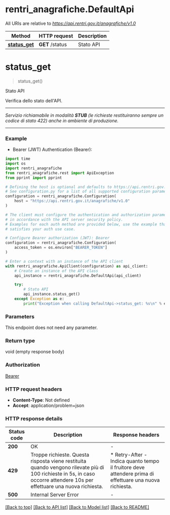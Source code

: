 # rentri_anagrafiche.DefaultApi

All URIs are relative to *https://api.rentri.gov.it/anagrafiche/v1.0*

Method | HTTP request | Description
------------- | ------------- | -------------
[**status_get**](DefaultApi.md#status_get) | **GET** /status | Stato API


# **status_get**
> status_get()

Stato API

Verifica dello stato dell'API.<hr/><i>Servizio richiamabile in modalità <b>STUB</b> (le richieste restituiranno sempre un codice di stato 422) anche in ambiente di produzione.</i><hr/>

### Example

* Bearer (JWT) Authentication (Bearer):
```python
import time
import os
import rentri_anagrafiche
from rentri_anagrafiche.rest import ApiException
from pprint import pprint

# Defining the host is optional and defaults to https://api.rentri.gov.it/anagrafiche/v1.0
# See configuration.py for a list of all supported configuration parameters.
configuration = rentri_anagrafiche.Configuration(
    host = "https://api.rentri.gov.it/anagrafiche/v1.0"
)

# The client must configure the authentication and authorization parameters
# in accordance with the API server security policy.
# Examples for each auth method are provided below, use the example that
# satisfies your auth use case.

# Configure Bearer authorization (JWT): Bearer
configuration = rentri_anagrafiche.Configuration(
    access_token = os.environ["BEARER_TOKEN"]
)

# Enter a context with an instance of the API client
with rentri_anagrafiche.ApiClient(configuration) as api_client:
    # Create an instance of the API class
    api_instance = rentri_anagrafiche.DefaultApi(api_client)

    try:
        # Stato API
        api_instance.status_get()
    except Exception as e:
        print("Exception when calling DefaultApi->status_get: %s\n" % e)
```



### Parameters
This endpoint does not need any parameter.

### Return type

void (empty response body)

### Authorization

[Bearer](../README.md#Bearer)

### HTTP request headers

 - **Content-Type**: Not defined
 - **Accept**: application/problem+json

### HTTP response details
| Status code | Description | Response headers |
|-------------|-------------|------------------|
**200** | OK |  -  |
**429** | Troppe richieste. Questa risposta viene restituita quando vengono rilevate più di 100 richieste in 5s, in caso occorre attendere 10s per effettuare una nuova richiesta. |  * Retry-After - Indica quanto tempo il fruitore deve attendere prima di effettuare una nuova richiesta. <br>  |
**500** | Internal Server Error |  -  |

[[Back to top]](#) [[Back to API list]](../README.md#documentation-for-api-endpoints) [[Back to Model list]](../README.md#documentation-for-models) [[Back to README]](../README.md)

